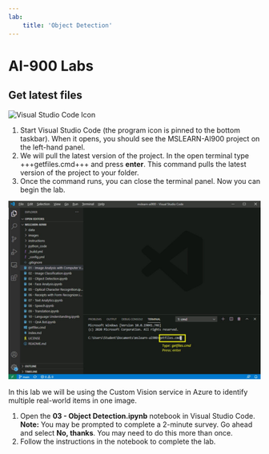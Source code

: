```yaml
---
lab:
    title: 'Object Detection'
---
```


# AI-900 Labs
## Get latest files

![Visual Studio Code Icon](./images/vscode.jpg)

1.  Start Visual Studio Code (the program icon is pinned to the bottom taskbar). When it opens, you should see the MSLEARN-AI900 project on the left-hand panel.
2.  We will pull the latest version of the project. In the open terminal type +++getfiles.cmd+++ and press **enter**. This command pulls the latest version of the project to your folder. 
3.  Once the command runs, you can close the terminal panel. Now you can begin the lab. 

![Support image for using terminal in Visual Studio Code.](./images/terminal_support1.jpg)

In this lab we will be using the Custom Vision service in Azure to identify multiple real-world items in one image.

1.  Open the **03 - Object Detection.ipynb** notebook in Visual Studio Code.
    **Note:** You may be prompted to complete a 2-minute survey. Go ahead and select **No, thanks**. You may need to do this more than once.
2.  Follow the instructions in the notebook to complete the lab.
